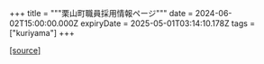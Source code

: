 +++
title = """栗山町職員採用情報ページ"""
date = 2024-06-02T15:00:00.000Z
expiryDate = 2025-05-01T03:14:10.178Z
tags = ["kuriyama"]
+++


[[source]](https://www.town.kuriyama.hokkaido.jp/site/saiyou/)
